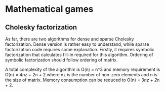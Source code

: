 Mathematical games
==================

Cholesky factorization
----------------------

As far, there are two algorithms for dense and sparse Cholesky 
factorization. Dense version is rather easy to understand, while
sparse factorization code requires some explanation. Firstly, it
requires symbolic factorization that calculates fill-in required for 
this algorithm. Ordering of symbolic factorization should follow
ordering of matrix.

A total complexity of the algorithm is O(n) = n^3 and memory requirement
is O(n) = 4*nz + 2*n + 2 where nz is the number of non-zero elements
and n is the size of matrix. Memory consumption can be reduced to
O(n) = 3*nz + 2*n + 2.

